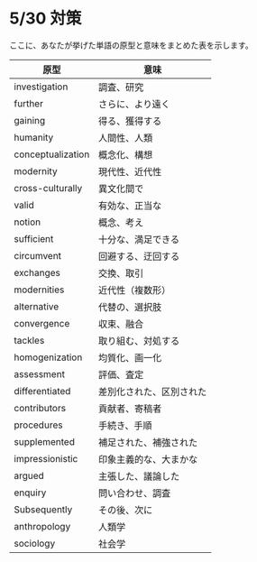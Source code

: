 # 5/30 対策
ここに、あなたが挙げた単語の原型と意味をまとめた表を示します。

| 原型 | 意味 |
|------|------|
| investigation | 調査、研究 |
| further | さらに、より遠く |
| gaining | 得る、獲得する |
| humanity | 人間性、人類 |
| conceptualization | 概念化、構想 |
| modernity | 現代性、近代性 |
| cross-culturally | 異文化間で |
| valid | 有効な、正当な |
| notion | 概念、考え |
| sufficient | 十分な、満足できる |
| circumvent | 回避する、迂回する |
| exchanges | 交換、取引 |
| modernities | 近代性（複数形） |
| alternative | 代替の、選択肢 |
| convergence | 収束、融合 |
| tackles | 取り組む、対処する |
| homogenization | 均質化、画一化 |
| assessment | 評価、査定 |
| differentiated | 差別化された、区別された |
| contributors | 貢献者、寄稿者 |
| procedures | 手続き、手順 |
| supplemented | 補足された、補強された |
| impressionistic | 印象主義的な、大まかな |
| argued | 主張した、議論した |
| enquiry | 問い合わせ、調査 |
| Subsequently | その後、次に |
| anthropology | 人類学 |
| sociology | 社会学 |
